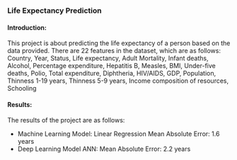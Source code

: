 ### Life Expectancy Prediction

#### Introduction:

This project is about predicting the life expectancy of a person based on the data provided.
There are 22 features in the dataset, which are as follows:
Country, Year, Status, Life expectancy, Adult Mortality, Infant deaths, Alcohol, Percentage expenditure, Hepatitis B, Measles, BMI, Under-five deaths, Polio, Total expenditure, Diphtheria, HIV/AIDS, GDP, Population, Thinness 1-19 years, Thinness 5-9 years, Income composition of resources, Schooling

#### Results:

The results of the project are as follows:

- Machine Learning Model: Linear Regression Mean Absolute Error: 1.6 years
- Deep Learning Model ANN: Mean Absolute Error: 2.2 years
